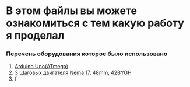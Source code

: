 # В этом файлы вы можете ознакомиться с тем какую работу я проделал

### Перечень оборудования которое было использовано
1. [Arduino Uno(ATmega)](https://arduino.ru/Hardware/ArduinoBoardUno)
2. [3 Шаговых двигателя Nema 17, 48mm, 42BYGH](https://aliexpress.ru/item/32572890101.html?sku_id=12000045321628203&spm=a2g2w.productlist.search_results.0.2ea22371Z6YOiB)
3. f